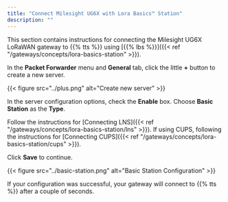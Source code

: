 ```yaml
---
title: "Connect Milesight UG6X with Lora Basics™ Station"
description: ""
---
```


This section contains instructions for connecting the Milesight UG6X LoRaWAN gateway to {{% tts %}} using [{{% lbs %}}]({{< ref "/gateways/concepts/lora-basics-station" >}}).

<!--more-->

In the **Packet Forwarder** menu and **General** tab, click the little **+** button to create a new server.

{{< figure src="../plus.png" alt="Create new server" >}}

In the server configuration options, check the **Enable** box. Choose **Basic Station** as the **Type**.

Follow the instructions for [Connecting LNS]({{< ref "/gateways/concepts/lora-basics-station/lns" >}}). If using CUPS, following the instructions for [Connecting CUPS]({{< ref "/gateways/concepts/lora-basics-station/cups" >}}).

Click **Save** to continue.

{{< figure src="../basic-station.png" alt="Basic Station Configuration" >}}

If your configuration was successful, your gateway will connect to {{% tts %}} after a couple of seconds.
